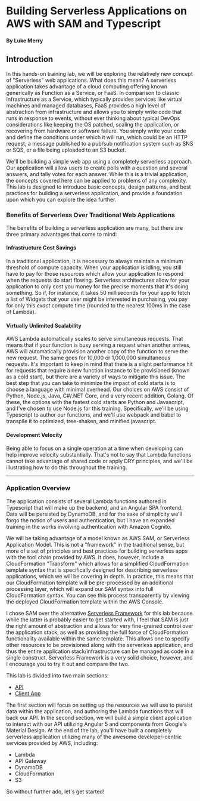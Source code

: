 # Building Serverless Applications on AWS with SAM and Typescript
#### By Luke Merry
## Introduction

In this hands-on training lab, we will be exploring the relatively new concept of "Serverless" web applications.  What does this mean? A serverless application takes advantage of a cloud computing offering known generically as Function as a Service, or FaaS.  In comparison to classic Infrastructure as a Service, which typically provides services like virtual machines and managed databases, FaaS provides a high level of abstraction from infrastructure and allows you to simply write code that runs in response to events, without ever thinking about typical DevOps considerations like keeping the OS patched, scaling the application, or recovering from hardware or software failure.  You simply write your code and define the conditions under which it will run, which could be an HTTP request, a message published to a pub/sub notification system such as SNS or SQS, or a file being uploaded to an S3 bucket.

We'll be building a simple web app using a completely serverless approach.  Our application will allow users to create polls with a question and several answers, and tally votes for each answer.  While this is a trivial application, the concepts covered here can be applied to problems of any complexity.  This lab is designed to introduce basic concepts, design patterns, and best practices for building a serverless application, and provide a foundation upon which you can explore the idea further.  

### Benefits of Serverless Over Traditional Web Applications
The benefits of building a serverless application are many, but there are three primary advantages that come to mind:

#### Infrastructure Cost Savings
In a traditional application, it is necessary to always maintain a minimum threshold of compute capacity.  When your application is idling, you still have to pay for those resources which allow your application to respond when the requests do start flowing.
Serverless architectures allow for your application to only cost you money for the precise moments that it's doing something.  So if, for instance, it takes 50 milliseconds for your app to fetch a list of Widgets that your user might be interested in purchasing, you pay for only this *exact* compute time (rounded to the nearest 100ms in the case of Lambda).

#### Virtually Unlimited Scalability
AWS Lambda automatically scales to serve simultaneous requests.  That means that if your function is busy serving a request when another arrives, AWS will automatically provision another copy of the function to serve the new request.  The same goes for 10,000 or 1,000,000 simultaneous requests.  It's important to keep in mind that there is a slight performance hit for requests that require a new function instance to be provisioned (known as a cold start), but there are a variety of ways to mitigate this issue.  The best step that you can take to minimize the impact of cold starts is to choose a language with minimal overhead.  Our choices on AWS consist of Python, Node.js, Java, C#/.NET Core, and a very recent addition, Golang.  Of these, the options with the fastest cold starts are Python and Javascript, and I've chosen to use Node.js for this training.  Specifically, we'll be using Typescript to author our functions, and we'll use webpack and babel to transpile it to optimized, tree-shaken, and minified javascript.

#### Development Velocity
Being able to focus on a single operation at a time when developing can help improve velocity substantially.  That's not to say that Lambda functions cannot take advantage of shared code or apply DRY principles, and we'll be illustrating how to do this throughout the training.

---

### Application Overview
The application consists of several Lambda functions authored in Typescript that will make up the backend, and an Angular SPA frontend.  Data will be persisted by DynamoDB, and for the sake of simplicity we'll forgo the notion of users and authentication, but I have an expanded training in the works involving authentication with Amazon Cognito.

We will be taking advantage of a model known as AWS SAM, or Serverless Application Model.  This is not a "framework" in the traditional sense, but more of a set of principles and best practices for building serverless apps with the tool chain provided by AWS.  It does, however, include a CloudFormation "Transform" which allows for a simplified CloudFormation template syntax that is specifically designed for describing serverless applications, which we will be covering in depth.  In practice, this means that our CloudFormation template will be pre-processed by an additional processing layer, which will expand our SAM syntax into full CloudFormation syntax.  You can see this process transparently by viewing the deployed CloudFormation template within the AWS Console.

I chose SAM over the alternative [Serverless Framework](https://serverless.com) for this lab because while the latter is probably easier to get started with, I feel that SAM is just the right amount of abstraction and allows for very fine-grained control over the application stack, as well as providing the full force of CloudFormation functionality available within the same template.  This allows one to specify other resources to be provisioned along with the serverless application, and thus the entire application stack/infrastructure can be managed as code in a single construct.  Serverless Framework is a very solid choice, however, and I encourage you to try it out and compare the two.

This lab is divided into two main sections:
- [API](./api/intro.md)
- [Client App](./client/intro.md)

The first section will focus on setting up the resources we will use to persist data within the application, and authoring the Lambda functions that will back our API. In the second section, we will build a simple client application to interact with our API utilizing Angular 5 and components from Google's Material Design.  At the end of the lab, you'll have built a completely serverless application utilizing many of the awesome developer-centric services provided by AWS, including:

- Lambda
- API Gateway
- DynamoDB
- CloudFormation
- S3

So without further ado, let's get started!
